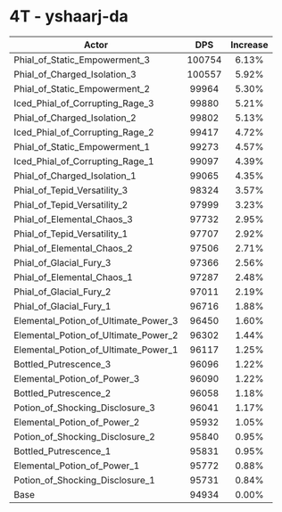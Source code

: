 # 4T - yshaarj-da
| Actor | DPS | Increase |
|---|:---:|:---:|
|Phial_of_Static_Empowerment_3|100754|6.13%|
|Phial_of_Charged_Isolation_3|100557|5.92%|
|Phial_of_Static_Empowerment_2|99964|5.30%|
|Iced_Phial_of_Corrupting_Rage_3|99880|5.21%|
|Phial_of_Charged_Isolation_2|99802|5.13%|
|Iced_Phial_of_Corrupting_Rage_2|99417|4.72%|
|Phial_of_Static_Empowerment_1|99273|4.57%|
|Iced_Phial_of_Corrupting_Rage_1|99097|4.39%|
|Phial_of_Charged_Isolation_1|99065|4.35%|
|Phial_of_Tepid_Versatility_3|98324|3.57%|
|Phial_of_Tepid_Versatility_2|97999|3.23%|
|Phial_of_Elemental_Chaos_3|97732|2.95%|
|Phial_of_Tepid_Versatility_1|97707|2.92%|
|Phial_of_Elemental_Chaos_2|97506|2.71%|
|Phial_of_Glacial_Fury_3|97366|2.56%|
|Phial_of_Elemental_Chaos_1|97287|2.48%|
|Phial_of_Glacial_Fury_2|97011|2.19%|
|Phial_of_Glacial_Fury_1|96716|1.88%|
|Elemental_Potion_of_Ultimate_Power_3|96450|1.60%|
|Elemental_Potion_of_Ultimate_Power_2|96302|1.44%|
|Elemental_Potion_of_Ultimate_Power_1|96117|1.25%|
|Bottled_Putrescence_3|96096|1.22%|
|Elemental_Potion_of_Power_3|96090|1.22%|
|Bottled_Putrescence_2|96058|1.18%|
|Potion_of_Shocking_Disclosure_3|96041|1.17%|
|Elemental_Potion_of_Power_2|95932|1.05%|
|Potion_of_Shocking_Disclosure_2|95840|0.95%|
|Bottled_Putrescence_1|95831|0.95%|
|Elemental_Potion_of_Power_1|95772|0.88%|
|Potion_of_Shocking_Disclosure_1|95731|0.84%|
|Base|94934|0.00%|
